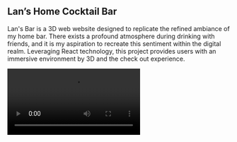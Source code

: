 ## Lan’s Home Cocktail  Bar

Lan's Bar is a 3D web website designed to replicate the refined ambiance of my home bar. There exists a profound atmosphere during drinking with friends, and it is my aspiration to recreate this sentiment within the digital realm. Leveraging React technology, this project provides users with an immersive environment by 3D and the check out experience.

<video src="https://github.com/yclanlan/Lan-s-Home-Cocktail-Bar/assets/97862198/e7d993f2-6c48-4196-a7d0-028d4bedcf4e"></video>
